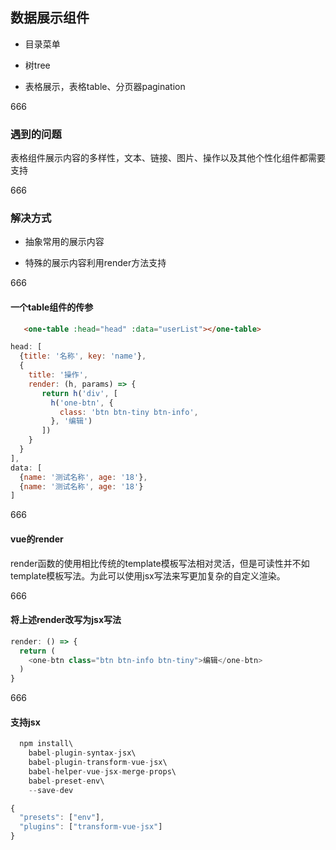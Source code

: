 ## 数据展示组件

+ 目录菜单

+ 树tree

+ 表格展示，表格table、分页器pagination

666

### 遇到的问题

表格组件展示内容的多样性，文本、链接、图片、操作以及其他个性化组件都需要支持

666 

### 解决方式

- 抽象常用的展示内容

- 特殊的展示内容利用render方法支持

666

#### 一个table组件的传参
```html
   <one-table :head="head" :data="userList"></one-table>
```
```js
head: [
  {title: '名称', key: 'name'},
  {
    title: '操作',
    render: (h, params) => {
       return h('div', [
         h('one-btn', {
           class: 'btn btn-tiny btn-info',
         }, '编辑')
       ])
    }
  }
],
data: [
  {name: '测试名称', age: '18'},
  {name: '测试名称', age: '18'}
]
```
666

#### vue的render

render函数的使用相比传统的template模板写法相对灵活，但是可读性并不如template模板写法。为此可以使用jsx写法来写更加复杂的自定义渲染。

666 

#### 将上述render改写为jsx写法

```js
render: () => {
  return (
    <one-btn class="btn btn-info btn-tiny">编辑</one-btn>
  )
}
```

666

#### 支持jsx

```js
  npm install\
    babel-plugin-syntax-jsx\
    babel-plugin-transform-vue-jsx\
    babel-helper-vue-jsx-merge-props\
    babel-preset-env\
    --save-dev
```
```js
{
  "presets": ["env"],
  "plugins": ["transform-vue-jsx"]
}
```

